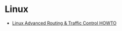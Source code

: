 # Linux
* [Linux Advanced Routing & Traffic Control HOWTO](https://tldp.org/HOWTO/Adv-Routing-HOWTO/index.html)
